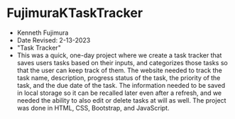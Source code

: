 # FujimuraKTaskTracker

- Kenneth Fujimura
- Date Revised: 2-13-2023
- "Task Tracker"
- This was a quick, one-day project where we create a task tracker that saves users tasks based on their inputs, and categorizes those tasks so that the user can keep track of them. The website needed to track the task name, description, progress status of the task, the priority of the task, and the due date of the task. The information needed to be saved in local storage so it can be recalled later even after a refresh, and we needed the ability to also edit or delete tasks at will as well. The project was done in HTML, CSS, Bootstrap, and JavaScript.
